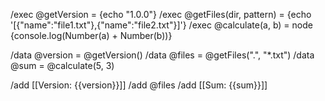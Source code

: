 /exec @getVersion = {echo "1.0.0"}
/exec @getFiles(dir, pattern) = {echo '[{"name":"file1.txt"},{"name":"file2.txt"}]'}
/exec @calculate(a, b) = node {console.log(Number(a) + Number(b))}

/data @version = @getVersion()
/data @files = @getFiles(".", "*.txt")
/data @sum = @calculate(5, 3)

/add [[Version: {{version}}]]
/add @files
/add [[Sum: {{sum}}]]